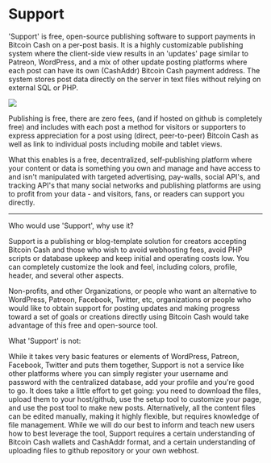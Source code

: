 # Support
'Support' is free, open-source publishing software to support payments in Bitcoin Cash on a per-post basis. It is a highly customizable publishing system where the client-side view results in an 'updates' page similar to Patreon, WordPress, and a mix of other update posting platforms where each post can have its own (CashAddr) Bitcoin Cash payment address. The system stores post data directly on the server in text files without relying on external SQL or PHP. 

<img src="http://agf.earth/support_demo.png">

Publishing is free, there are zero fees, (and if hosted on github is completely free) and includes with each post a method for visitors or supporters to express appreciation for a post using (direct, peer-to-peer) Bitcoin Cash as well as link to individual posts including mobile and tablet views.

What this enables is a free, decentralized, self-publishing platform where your content or data is something you own and manage and have access to and isn't manipulated with targeted advertising, pay-walls, social API's, and tracking API's that many social networks and publishing platforms are using to profit from your data - and visitors, fans, or readers can support you directly.

<hr>

Who would use 'Support', why use it?

Support is a publishing or blog-template solution for creators accepting Bitcoin Cash and those who wish to avoid webhosting fees, avoid PHP scripts or database upkeep and keep initial and operating costs low. You can completely customize the look and feel, including colors, profile, header, and several other aspects.

Non-profits, and other Organizations, or people who want an alternative to WordPress, Patreon, Facebook, Twitter, etc, organizations or people who would like to obtain support for posting updates and making progress toward a set of goals or creations directly using Bitcoin Cash would take advantage of this free and open-source tool.

What 'Support' is not:

While it takes very basic features or elements of WordPress, Patreon, Facebook, Twitter and puts them together, Support is not a service like other platforms where you can simply register your username and password with the centralized database, add your profile and you're good to go. It does take a little effort to get going: you need to download the files, upload them to your host/github, use the setup tool to customize your page, and use the post tool to make new posts. Alternatively, all the content files can be edited manually, making it highly flexible, but requires knowledge of file management.  While we will do our best to inform and teach new users how to best leverage the tool, Support requires a certain understanding of Bitcoin Cash wallets and CashAddr format, and a certain understanding of uploading files to github repository or your own webhost.
